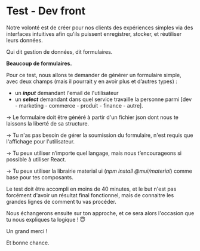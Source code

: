 # Test - Dev front

Notre volonté est de créer pour nos clients des expériences simples via des interfaces intuitives afin qu'ils puissent enregistrer, stocker, et réutiliser leurs données.

Qui dit gestion de données, dit formulaires. 

**Beaucoup de formulaires.**

Pour ce test, nous allons te demander de générer un formulaire simple, avec deux champs (mais il pourrait y en avoir plus et d’autres types) :

- un ***input*** demandant l'email de l'utilisateur
- un ***select*** demandant dans quel service travaille la personne parmi 
[dev - marketing - commerce - produit - finance - autre].

→ Le formulaire doit être généré à partir d'un fichier json dont nous te laissons la liberté de sa structure.

→ Tu n'as pas besoin de gérer la soumission du formulaire, n'est requis que l'affichage pour l'utilisateur.

→ Tu peux utiliser n’importe quel langage, mais nous t’encourageons si possible à utiliser React.

→ Tu peux utiliser la librairie material ui (*npm install @mui/material*) comme base pour tes composants.

Le test doit être accompli en moins de 40 minutes, et le but n'est pas forcément d'avoir un résultat final fonctionnel, mais de connaitre les grandes lignes de comment tu vas procéder.

Nous échangerons ensuite sur ton approche, et ce sera alors l'occasion que tu nous expliques ta logique ! 😇

Un grand merci !

Et bonne chance.